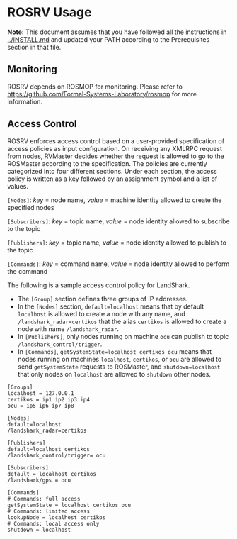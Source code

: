 # ROSRV Usage

**Note:** This document assumes that you have followed all
the instructions in [../INSTALL.md](../INSTALL.md) and updated
your PATH according to the Prerequisites section in that file.

## Monitoring

ROSRV depends on ROSMOP for monitoring. Please refer to 
https://github.com/Formal-Systems-Laboratory/rosmop for more information.

## Access Control

ROSRV enforces access control based on a user-provided specification of access policies as input configuration. On receiving any XMLRPC request from nodes, RVMaster decides whether the request is allowed to go to the ROSMaster according to the specification.
The policies are currently categorized into four different sections. Under each section, the access policy is written as a key followed by an assignment symbol and a list of values.

`[Nodes]`: *key* = node name, *value* = machine identity allowed to create the specified nodes

`[Subscribers]`: *key* = topic name, *value* = node identity allowed to subscribe to the topic

`[Publishers]`: *key* = topic name, *value* = node identity allowed to publish to the topic

`[Commands]`: *key* = command name, *value* = node identity allowed to perform the command

The following is a sample access control policy for LandShark.
- The `[Group]` section defines three groups of IP addresses.
- In the `[Nodes]` section, `default=localhost` means that by default `localhost` is allowed to create a node with any name, and `/landshark_radar=certikos` that the alias `certikos` is allowed to create a node with name `/landshark_radar`.
- In `[Publishers]`, only nodes running on machine `ocu` can publish to topic `/landshark_control/trigger`.
- In `[Commands]`, `getSystemState=localhost certikos ocu` means that nodes running on machines `localhost`, `certikos`, or `ocu` are allowed to send `getSystemState` requests to ROSMaster, and `shutdown=localhost` that only nodes on `localhost` are allowed to `shutdown` other nodes.

```
[Groups]
localhost = 127.0.0.1
certikos = ip1 ip2 ip3 ip4
ocu = ip5 ip6 ip7 ip8
 
[Nodes]
default=localhost
/landshark_radar=certikos
 
[Publishers]
default=localhost certikos
/landshark_control/trigger= ocu
 
[Subscribers]
default = localhost certikos
/landshark/gps = ocu
 
[Commands]
# Commands: full access
getSystemState = localhost certikos ocu
# Commands: limited access
lookupNode = localhost certikos
# Commands: local access only
shutdown = localhost
```
